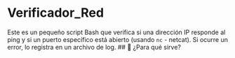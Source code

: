 # Verificador_Red
Este es un pequeño script Bash que verifica si una dirección IP responde al ping y si un puerto específico está abierto (usando `nc` - netcat). Si ocurre un error, lo registra en un archivo de log.  ## 🚀 ¿Para qué sirve?
